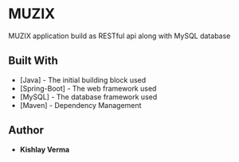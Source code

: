 # MUZIX

MUZIX application build as RESTful api along with MySQL database

## Built With

* [Java] - The initial building block used
* [Spring-Boot] - The web framework used
* [MySQL] - The database framework used
* [Maven] - Dependency Management

## Author

* **Kishlay Verma** 


